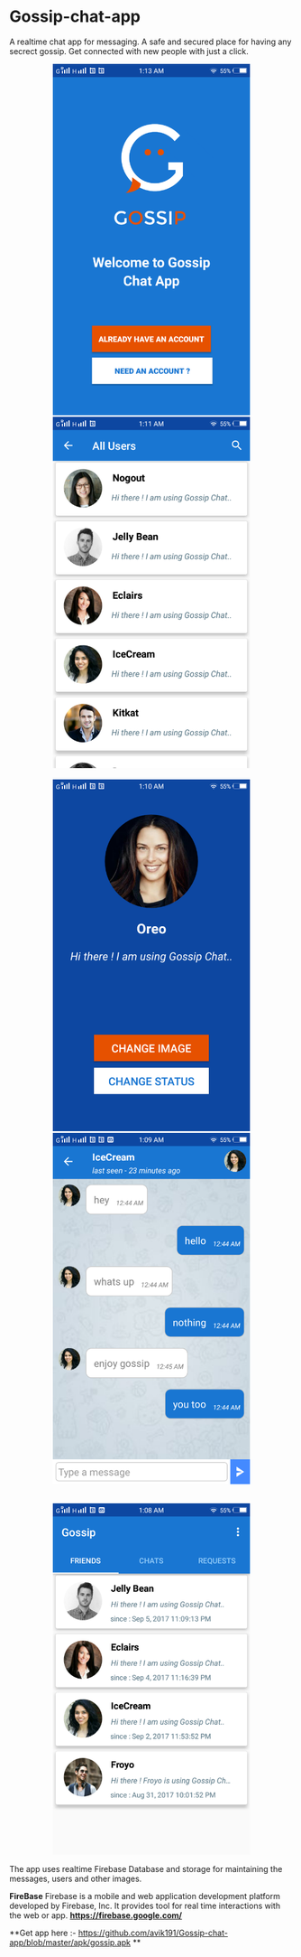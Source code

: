 # Gossip-chat-app

<p> A realtime chat app for messaging. A safe and secured place for having any secrect gossip.
    Get connected with new people with just a click.</p>
  
  <p align="center">
  <img src="https://github.com/avik191/Gossip-chat-app/blob/master/Snaps/Screenshot_20170906_011328.png" width="350"/>
   <img src="https://github.com/avik191/Gossip-chat-app/blob/master/Snaps/Screenshot_20170906_011109.png" width="350"/>
   </br></br>
   <img src="https://github.com/avik191/Gossip-chat-app/blob/master/Snaps/Screenshot_20170906_011051.png" width="350"/>
   <img src="https://github.com/avik191/Gossip-chat-app/blob/master/Snaps/Screenshot_20170906_010926.png" width="350"/>
   </br></br>
  </p>
  
  <p align="center">
  <img src="https://github.com/avik191/Gossip-chat-app/blob/master/Snaps/Screenshot_20170906_010851.png" width="350"/>
    </p>
   
<p> The app uses realtime Firebase Database and storage for maintaining the messages, users and other images.</p>

**FireBase**
Firebase is a mobile and web application development platform developed by Firebase, Inc. It provides tool for real time interactions with
the web or app.
**https://firebase.google.com/**

**Get app here :- https://github.com/avik191/Gossip-chat-app/blob/master/apk/gossip.apk **
